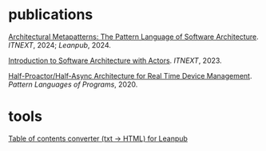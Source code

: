 # publications
[Architectural Metapatterns: The Pattern Language of Software Architecture](./ArchitecturalMetapatterns/Architectural%20Metapatterns.pdf). _ITNEXT_, 2024; _Leanpub_, 2024.

[Introduction to Software Architecture with Actors](./IntroductionToSoftwareArchitectureWithActors/README.md). _ITNEXT_, 2023.

[Half-Proactor/Half-Async Architecture for Real Time Device Management](./Half-Proactor-Half-Async.pdf). _Pattern Languages of Programs_, 2020.

# tools
[Table of contents converter (txt -> HTML) for Leanpub](./tools/toc_to_html.py)